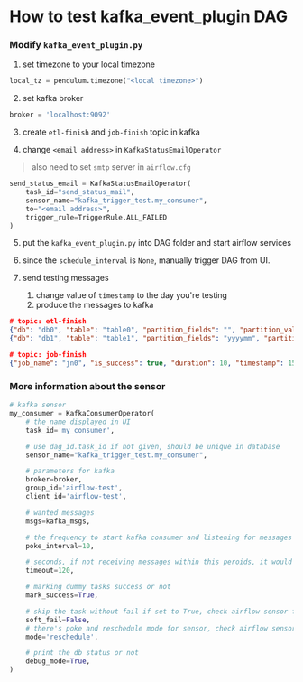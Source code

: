 # How to test kafka_event_plugin DAG

### Modify `kafka_event_plugin.py`
1. set timezone to your local timezone
```python
local_tz = pendulum.timezone("<local timezone>")
```
2. set kafka broker
```python
broker = 'localhost:9092'
```

3. create `etl-finish` and `job-finish` topic in kafka

4. change `<email address>` in `KafkaStatusEmailOperator`
> also need to set `smtp` server in `airflow.cfg`
```python
send_status_email = KafkaStatusEmailOperator(
    task_id="send_status_mail",
    sensor_name="kafka_trigger_test.my_consumer",
    to="<email address>",
    trigger_rule=TriggerRule.ALL_FAILED
)
```

5. put the `kafka_event_plugin.py` into DAG folder and start airflow services

6. since the `schedule_interval` is `None`, manually trigger DAG from UI.

7. send testing messages
    1. change value of `timestamp` to the day you're testing
    2. produce the messages to kafka

```json
# topic: etl-finish
{"db": "db0", "table": "table0", "partition_fields": "", "partition_values": "", "timestamp": 1575190675}
{"db": "db1", "table": "table1", "partition_fields": "yyyymm", "partition_values": "201911", "timestamp": 1575190675}

# topic: job-finish
{"job_name": "jn0", "is_success": true, "duration": 10, "timestamp": 1575190675}
```

### More information about the sensor
```python
# kafka sensor
my_consumer = KafkaConsumerOperator(
    # the name displayed in UI
    task_id='my_consumer',

    # use dag_id.task_id if not given, should be unique in database
    sensor_name="kafka_trigger_test.my_consumer",

    # parameters for kafka
    broker=broker,
    group_id='airflow-test',
    client_id='airflow-test',

    # wanted messages
    msgs=kafka_msgs,

    # the frequency to start kafka consumer and listening for messages
    poke_interval=10,

    # seconds, if not receiving messages within this peroids, it would timeout and mark the task failed
    timeout=120,

    # marking dummy tasks success or not
    mark_success=True,

    # skip the task without fail if set to True, check airflow sensor for more information
    soft_fail=False,
    # there's poke and reschedule mode for sensor, check airflow sensor for more information
    mode='reschedule',

    # print the db status or not
    debug_mode=True,
)
```
